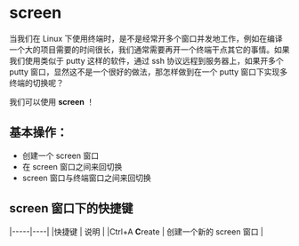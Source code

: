 # screen

当我们在 Linux 下使用终端时，是不是经常开多个窗口并发地工作，例如在编译一个大的项目需要的时间很长，我们通常需要再开一个终端干点其它的事情。如果我们使用类似于 putty 这样的软件，通过 ssh 协议远程到服务器上，如果开多个 putty 窗口，显然这不是一个很好的做法，那怎样做到在一个 putty 窗口下实现多终端的切换呢？

我们可以使用 **screen** ！


## 基本操作：

* 创建一个 screen 窗口
* 在 screen 窗口之间来回切换
* screen 窗口与终端窗口之间来回切换




## screen 窗口下的快捷键

|-----|----|
|快捷键 | 说明 |
|Ctrl+A **C**reate | 创建一个新的 screen 窗口 |
